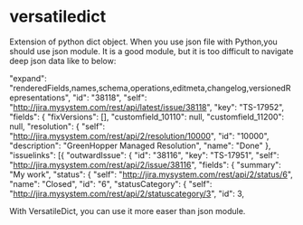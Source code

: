 # versatiledict
Extension of python dict object. When you use json file with Python,you should use json module. It is a good module, but it is too difficult to navigate deep json data like to below:


 "expand": "renderedFields,names,schema,operations,editmeta,changelog,versionedRepresentations",
    "id": "38118",
    "self": "http://jira.mysystem.com/rest/api/latest/issue/38118",
    "key": "TS-17952",
    "fields": {
        "fixVersions": [],
        "customfield_10110": null,
        "customfield_11200": null,
        "resolution": {
            "self": "http://jira.mysystem.com/rest/api/2/resolution/10000",
            "id": "10000",
            "description": "GreenHopper Managed Resolution",
            "name": "Done"
        },
        "issuelinks": [{
            "outwardIssue": {
                "id": "38116",
                "key": "TS-17951",
                "self": "http://jira.mysystem.com/rest/api/2/issue/38116",
                "fields": {
                    "summary": "My work",
                    "status": {
                        "self": "http://jira.mysystem.com/rest/api/2/status/6",
                        "name": "Closed",
                        "id": "6",
                        "statusCategory": {
                            "self": "http://jira.mysystem.com/rest/api/2/statuscategory/3",
                            "id": 3,

With VersatileDict, you can use it more easer than json module.
